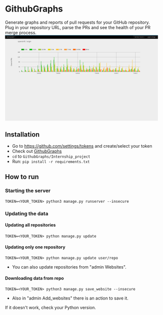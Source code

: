 # GithubGraphs

Generate graphs and reports of pull requests for your GitHub repository. Plug in your repository URL, parse the PRs and see the health of your PR merge process.
![Screenshot](Screenshot.png)

## Installation

* Go to https://github.com/settings/tokens and create/select your token
* Check out [GithubGraphs](https://github.com/ocasek/GithubGraphs)
* `cd` to `GithubGraphs/Internship_project`
* Run:
  `pip install -r requirements.txt`

## How to run

### Starting the server
`TOKEN=<YOUR_TOKEN> python3 manage.py runserver --insecure`

### Updating the data

#### Updating all repositories
`TOKEN=<YOUR_TOKEN> python manage.py update`
#### Updating only one repository
`TOKEN=<YOUR_TOKEN> python manage.py update user/repo`
* You can also update repositories from "admin Websites".

#### Downloading data from repo
`TOKEN=<YOUR_TOKEN> python3 manage.py save_website --insecure`
* Also in "admin Add_websites" there is an action to save it.

If it doesn't work, check your Python version.
